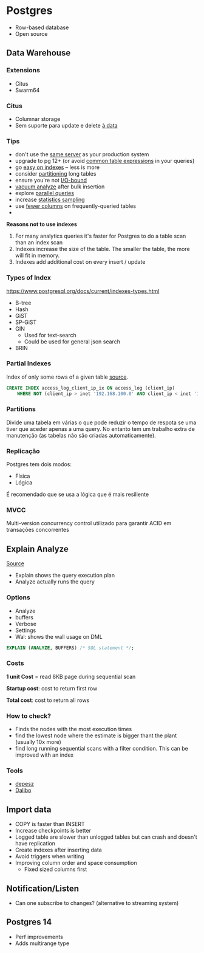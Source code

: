 

# Postgres

* Row-based database
* Open source



## Data Warehouse

### Extensions

* Citus
* Swarm64

### Citus

* Columnar storage
* Sem suporte para update e delete [à data](https://github.com/citusdata/citus/tree/master/src/backend/columnar)

### Tips

- don't use the [same server](https://www.narrator.ai/blog/using-postgresql-as-a-data-warehouse/#configuring-postgres-as-a-data-warehouse) as your production system 
- upgrade to pg 12+ (or avoid [common table expressions](https://www.narrator.ai/blog/using-postgresql-as-a-data-warehouse/#avoid-common-table-expressions) in your queries)
- go [easy on indexes](https://www.narrator.ai/blog/using-postgresql-as-a-data-warehouse/#use-indexes-sparingly) – less is more
- consider [partitioning](https://www.narrator.ai/blog/using-postgresql-as-a-data-warehouse/#partitioning) long tables
- ensure you're not [I/O-bound](https://www.narrator.ai/blog/using-postgresql-as-a-data-warehouse/#minimize-disk-and-io)
- [vacuum analyze](https://www.narrator.ai/blog/using-postgresql-as-a-data-warehouse/vacuum-after-bulk-inserts) after bulk insertion
- explore [parallel queries](https://www.narrator.ai/blog/using-postgresql-as-a-data-warehouse/#look-at-parallel-queries)
- increase [statistics sampling](https://www.narrator.ai/blog/using-postgresql-as-a-data-warehouse/#increase-statistics-sampling)
- use [fewer columns](https://www.narrator.ai/blog/using-postgresql-as-a-data-warehouse/#use-fewer-columns) on frequently-queried tables
- 

**Reasons not to use indexes**

1. For many analytics queries it's faster for Postgres to do a table scan than an index scan
2. Indexes increase the size of the table. The smaller the table, the more will fit in memory. 
3. Indexes add additional cost on every insert / update



### Types of Index

https://www.postgresql.org/docs/current/indexes-types.html

* B-tree
* Hash
* GiST
* SP-GiST
* GIN
  * Used for text-search
  * Could be used for general json search
* BRIN

### Partial Indexes

Index of only some rows of a given table [source](https://www.postgresql.org/docs/8.0/indexes-partial.html).

```sql
CREATE INDEX access_log_client_ip_ix ON access_log (client_ip)
    WHERE NOT (client_ip > inet '192.168.100.0' AND client_ip < inet '192.168.100.255');
```

 

### Partitions

Divide uma tabela em várias o que pode reduzir o tempo de respota se uma tiver que aceder apenas a uma query. No entanto tem um trabalho extra de manutenção (as tabelas não são criadas automaticamente).



### Replicação

Postgres tem dois modos:

* Física
* Lógica

É recomendado que se usa a lógica que é mais resiliente

### MVCC

Multi-version concurrency control utilizado para garantir ACID em transações concorrentes

## Explain Analyze

[Source](https://www.cybertec-postgresql.com/en/how-to-interpret-postgresql-explain-analyze-output/)

* Explain shows the query execution plan
* Analyze actually runs the query

### Options

* Analyze
* buffers
* Verbose
* Settings
* Wal: shows the wall usage on DML

```sql
EXPLAIN (ANALYZE, BUFFERS) /* SQL statement */;
```

### Costs

**1 unit Cost** = read 8KB page during sequential scan

**Startup cost**: cost to return first row

**Total cost**: cost to return all rows

### How to check?

* Finds the nodes with the most execution times
* find the lowest node where the estimate is bigger thant the plant (usually 10x more)
* find long running sequential scans with a filter condition. This can be improved with an index

### Tools

* [depesz](https://explain.depesz.com/)
* [Dalibo](https://explain.dalibo.com/)

## Import data 

* COPY is faster than INSERT
* Increase checkpoints is better
* Logged table are slower than unlogged tables but can crash and doesn't have replication
* Create indexes after inserting data
* Avoid triggers when writing
* Improving column order and space consumption
  * Fixed sized columns first



## Notification/Listen

* Can one subscribe to changes? (alternative to streaming system)

## Postgres 14

* Perf improvements
* Adds multirange type
